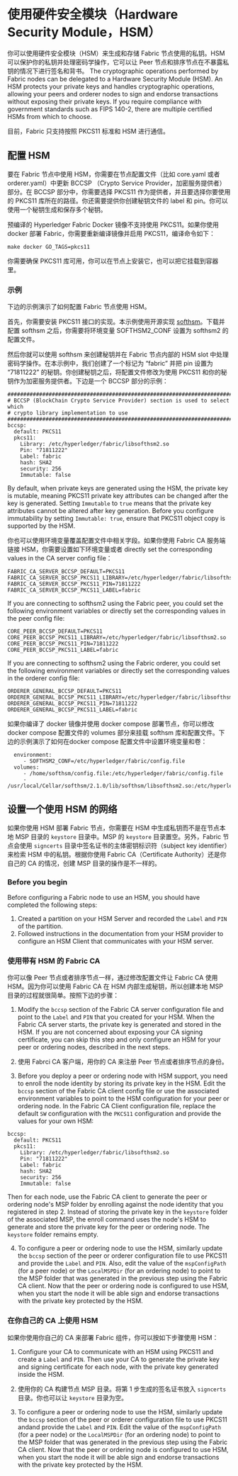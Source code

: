 # 使用硬件安全模块（Hardware Security Module，HSM）

你可以使用硬件安全模块（HSM）来生成和存储 Fabric 节点使用的私钥。HSM 可以保护你的私钥并处理密码学操作，它可以让 Peer 节点和排序节点在不暴露私钥的情况下进行签名和背书。
The cryptographic operations performed by Fabric nodes can be delegated to
a Hardware Security Module (HSM).  An HSM protects your private keys and
handles cryptographic operations, allowing your peers and orderer nodes to
sign and endorse transactions without exposing their private keys.  If you
require compliance with government standards such as FIPS 140-2, there are
multiple certified HSMs from which to choose.

目前，Fabric 只支持按照 PKCS11 标准和 HSM 进行通信。

## 配置 HSM

要在 Fabric 节点中使用 HSM，你需要在节点配置文件（比如 core.yaml 或者 orderer.yaml）中更新 BCCSP （Crypto Service Provider，加密服务提供者）部分。在 BCCSP 部分中，你需要选择 PKCS11 作为提供者，并且要选择你要使用的 PKCS11 库所在的路径。你还需要提供你创建秘钥文件的 label 和 pin。你可以使用一个秘钥生成和保存多个秘钥。

预编译的 Hyperledger Fabric Docker 镜像不支持使用 PKCS11。如果你使用 docker 部署 Fabric，你需要重新编译镜像并启用 PKCS11，编译命令如下：
```
make docker GO_TAGS=pkcs11
```
你需要确保 PKCS11 库可用，你可以在节点上安装它，也可以把它挂载到容器里。

### 示例

下边的示例演示了如何配置 Fabric 节点使用 HSM。

首先，你需要安装 PKCS11 接口的实现。本示例使用开源实现 [softhsm](https://github.com/opendnssec/SoftHSMv2)。下载并配置 softhsm 之后，你需要将环境变量 SOFTHSM2_CONF 设置为 softhsm2 的配置文件。

然后你就可以使用 softhsm 来创建秘钥并在 Fabric 节点内部的 HSM slot 中处理密码学操作。在本示例中，我们创建了一个标记为 “fabric” 并把 pin 设置为 “71811222” 的秘钥。你创建秘钥之后，将配置文件修改为使用 PKCS11 和你的秘钥作为加密服务提供者。下边是一个 BCCSP 部分的示例：

```
#############################################################################
# BCCSP (BlockChain Crypto Service Provider) section is used to select which
# crypto library implementation to use
#############################################################################
bccsp:
  default: PKCS11
  pkcs11:
    Library: /etc/hyperledger/fabric/libsofthsm2.so
    Pin: "71811222"
    Label: fabric
    hash: SHA2
    security: 256
    Immutable: false
```

By default, when private keys are generated using the HSM, the private key is mutable, meaning PKCS11 private key  attributes can be changed after the key is generated. Setting `Immutable` to `true` means that the private key attributes cannot be altered after key generation. Before you configure immutability by setting `Immutable: true`, ensure that PKCS11 object copy is supported by the HSM.

你也可以使用环境变量覆盖配置文件中相关字段。如果你使用 Fabric CA 服务端链接 HSM，你需要设置如下环境变量或者 directly set the corresponding values in the CA server config file：

```
FABRIC_CA_SERVER_BCCSP_DEFAULT=PKCS11
FABRIC_CA_SERVER_BCCSP_PKCS11_LIBRARY=/etc/hyperledger/fabric/libsofthsm2.so
FABRIC_CA_SERVER_BCCSP_PKCS11_PIN=71811222
FABRIC_CA_SERVER_BCCSP_PKCS11_LABEL=fabric
```

If you are connecting to softhsm2 using the Fabric peer, you could set the following environment variables or directly set the corresponding values in the peer config file:

```
CORE_PEER_BCCSP_DEFAULT=PKCS11
CORE_PEER_BCCSP_PKCS11_LIBRARY=/etc/hyperledger/fabric/libsofthsm2.so
CORE_PEER_BCCSP_PKCS11_PIN=71811222
CORE_PEER_BCCSP_PKCS11_LABEL=fabric
```

If you are connecting to softhsm2 using the Fabric orderer, you could set the following environment variables or directly set the corresponding values in the orderer config file:

```
ORDERER_GENERAL_BCCSP_DEFAULT=PKCS11
ORDERER_GENERAL_BCCSP_PKCS11_LIBRARY=/etc/hyperledger/fabric/libsofthsm2.so
ORDERER_GENERAL_BCCSP_PKCS11_PIN=71811222
ORDERER_GENERAL_BCCSP_PKCS11_LABEL=fabric
```

如果你编译了 docker 镜像并使用 docker compose 部署节点，你可以修改 docker compose 配置文件的 volumes 部分来挂载 softhsm 库和配置文件。下边的示例演示了如何在docker compose 配置文件中设置环境变量和卷：
```
  environment:
     - SOFTHSM2_CONF=/etc/hyperledger/fabric/config.file
  volumes:
     - /home/softhsm/config.file:/etc/hyperledger/fabric/config.file
     - /usr/local/Cellar/softhsm/2.1.0/lib/softhsm/libsofthsm2.so:/etc/hyperledger/fabric/libsofthsm2.so
```

## 设置一个使用 HSM 的网络

如果你使用 HSM 部署 Fabric 节点，你需要在 HSM 中生成私钥而不是在节点本地 MSP 目录的 `keystore` 目录中。MSP 的 `keystore` 目录置空。另外，Fabric 节点会使用 `signcerts` 目录中签名证书的主体密钥标识符（subject key identifier）来检索 HSM 中的私钥。根据你使用 Fabric CA（Certificate Authority）还是你自己的 CA 的情况，创建 MSP 目录的操作是不一样的。

### Before you begin

Before configuring a Fabric node to use an HSM, you should have completed the following steps:

1. Created a partition on your HSM Server and recorded the `Label` and `PIN` of the partition.
2. Followed instructions in the documentation from your HSM provider to configure an HSM Client that communicates with your HSM server.

### 使用带有 HSM 的 Fabric CA

你可以像 Peer 节点或者排序节点一样，通过修改配置文件让 Fabric CA 使用 HSM。因为你可以使用 Fabric CA 在 HSM 内部生成秘钥，所以创建本地 MSP 目录的过程就很简单。按照下边的步骤：

1. Modify the `bccsp` section of the Fabric CA server configuration file and point to the `Label` and `PIN` that you created for your HSM. When the Fabric CA server starts, the private key is generated and stored in the HSM. If you are not concerned about exposing your CA signing certificate, you can skip this step and only configure an HSM for your peer or ordering nodes, described in the next steps.

2. 使用 Fabrci CA 客户端，用你的 CA 来注册 Peer 节点或者排序节点的身份。

3. Before you deploy a peer or ordering node with HSM support, you need to enroll the node identity by storing its private key in the HSM. Edit the `bccsp` section of the Fabric CA client config file or use the associated environment variables to point to the HSM configuration for your peer or ordering node. In the Fabric CA Client configuration file, replace the default `SW` configuration with the `PKCS11` configuration and provide the values for your own HSM:

  ```
  bccsp:
    default: PKCS11
    pkcs11:
      Library: /etc/hyperledger/fabric/libsofthsm2.so
      Pin: "71811222"
      Label: fabric
      hash: SHA2
      security: 256
      Immutable: false
  ```

  Then for each node, use the Fabric CA client to generate the peer or ordering node's MSP folder by enrolling against the node identity that you registered in step 2. Instead of storing the private key in the `keystore` folder of the associated MSP, the enroll command uses the node's HSM to generate and store the private key for the peer or ordering node. The `keystore` folder remains empty.

4. To configure a peer or ordering node to use the HSM, similarly update the `bccsp` section of the peer or orderer configuration file to use PKCS11 and provide the `Label` and `PIN`. Also, edit the value of the `mspConfigPath` (for a peer node) or the `LocalMSPDir` (for an ordering node) to point to the MSP folder that was generated in the previous step using the Fabric CA client. Now that the peer or ordering node is configured to use HSM, when you start the node it will be able sign and endorse transactions with the private key protected by the HSM.

### 在你自己的 CA 上使用 HSM

如果你使用你自己的 CA 来部署 Fabric 组件，你可以按如下步骤使用 HSM：

1. Configure your CA to communicate with an HSM using PKCS11 and create a `Label` and `PIN`.
Then use your CA to generate the private key and signing certificate for each
node, with the private key generated inside the HSM.

2. 使用你的 CA 构建节点 MSP 目录。将第 1 步生成的签名证书放入 `signcerts` 目录。你也可以让 `keystore` 目录为空。

3. To configure a peer or ordering node to use the HSM, similarly update the `bccsp` section of the peer or orderer configuration file to use PKCS11 andand provide the `Label` and `PIN`. Edit the value of the `mspConfigPath` (for a peer node) or the `LocalMSPDir` (for an ordering node) to point to the MSP folder that was generated in the previous step using the Fabric CA client. Now that the peer or ordering node is configured to use HSM, when you start the node it will be able sign and endorse transactions with the private key protected by the HSM.

<!--- Licensed under Creative Commons Attribution 4.0 International License
https://creativecommons.org/licenses/by/4.0/ -->